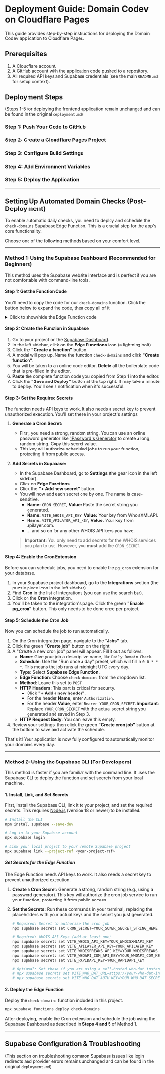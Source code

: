 # Deployment Guide: Domain Codev on Cloudflare Pages

This guide provides step-by-step instructions for deploying the Domain Codev application to Cloudflare Pages.

## Prerequisites

1.  A Cloudflare account.
2.  A GitHub account with the application code pushed to a repository.
3.  All required API keys and Supabase credentials (see the main `README.md` for setup context).

## Deployment Steps

(Steps 1-5 for deploying the frontend application remain unchanged and can be found in the original `deployment.md`)

### Step 1: Push Your Code to GitHub
### Step 2: Create a Cloudflare Pages Project
### Step 3: Configure Build Settings
### Step 4: Add Environment Variables
### Step 5: Deploy the Application

---

## Setting Up Automated Domain Checks (Post-Deployment)

To enable automatic daily checks, you need to deploy and schedule the `check-domains` Supabase Edge Function. This is a crucial step for the app's core functionality.

Choose one of the following methods based on your comfort level.

---

### Method 1: Using the Supabase Dashboard (Recommended for Beginners)

This method uses the Supabase website interface and is perfect if you are not comfortable with command-line tools.

#### Step 1: Get the Function Code

You'll need to copy the code for our `check-domains` function. Click the button below to expand the code, then copy all of it.

<details>
<summary>Click to show/hide the Edge Function code</summary>

```typescript
// Follow this guide to deploy and schedule this function:
// https://supabase.com/docs/guides/functions/cron-jobs

import { serve } from 'https://deno.land/std@0.177.0/http/server.ts'
import { createClient } from 'https://esm.sh/@supabase/supabase-js@2'

console.log('✅ "check-domains" function loaded');

//-------------------------------------------------
// Types
//-------------------------------------------------
type DomainTag = 'mine' | 'to-snatch';
type DomainStatus = 'available' | 'registered' | 'expired' | 'dropped' | 'unknown';

interface Domain {
  id: number;
  domain_name: string;
  status: DomainStatus;
  tag: DomainTag;
}

interface DomainUpdate {
  tag?: DomainTag;
  status?: DomainStatus;
  expiration_date?: string | null;
  registered_date?: string | null;
  registrar?: string | null;
  last_checked?: string | null;
}

interface WhoisData {
  status: DomainStatus;
  expirationDate: string | null;
  registeredDate: string | null;
  registrar: string | null;
}

//-------------------------------------------------
// WHOIS Provider Logic (self-contained)
//-------------------------------------------------
// @ts-ignore
const WHO_DAT_URL = Deno.env.get('VITE_WHO_DAT_URL');
// @ts-ignore
const WHO_DAT_AUTH_KEY = Deno.env.get('VITE_WHO_DAT_AUTH_KEY');
// @ts-ignore
const WHOISXMLAPI_KEY = Deno.env.get('VITE_WHOIS_API_KEY');
// @ts-ignore
const APILAYER_KEY = Deno.env.get('VITE_APILAYER_API_KEY');
// @ts-ignore
const WHOISFREAKS_KEY = Deno.env.get('VITE_WHOISFREAKS_API_KEY');
// @ts-ignore
const WHOAPI_COM_KEY = Deno.env.get('VITE_WHOAPI_COM_KEY');
// @ts-ignore
const RAPIDAPI_KEY = Deno.env.get('VITE_RAPIDAPI_KEY');


const getWhoisDataFromWhoDat = async (domainName: string): Promise<WhoisData> => {
    const headers = new Headers();
    if (WHO_DAT_AUTH_KEY) headers.append('Authorization', `Bearer ${WHO_DAT_AUTH_KEY}`);
    const response = await fetch(`${WHO_DAT_URL!}/${domainName}`, { headers });
    if (!response.ok) throw new Error(`who-dat failed: ${response.status}`);
    const data = await response.json();
    if (data.error) throw new Error(`who-dat error: ${data.error}`);
    const status = data.isAvailable ? 'available' : (new Date(data.dates?.expiry) < new Date() ? 'expired' : 'registered');
    return {
        status,
        expirationDate: data.dates?.expiry || null,
        registeredDate: data.dates?.created || null,
        registrar: data.registrar?.name || null,
    };
};

const getWhoisDataFromWhoisXmlApi = async (domainName: string): Promise<WhoisData> => {
    if (!WHOISXMLAPI_KEY) throw new Error("WhoisXMLAPI Key not provided.");
    const url = `https://www.whoisxmlapi.com/whoisserver/WhoisService?apiKey=${WHOISXMLAPI_KEY}&domainName=${domainName}&outputFormat=JSON&da=2`;
    const response = await fetch(url);
    if (!response.ok) throw new Error(`WhoisXMLAPI failed: ${response.status}`);
    const data = await response.json();
    if (data.ErrorMessage) throw new Error(`WhoisXMLAPI Error: ${data.ErrorMessage.msg}`);
    const record = data.WhoisRecord;
    if (!record) throw new Error('Invalid API response from WhoisXMLAPI');
    const expiryDateStr = record.registryData?.expiresDate || record.expiresDate;
    const status = record.domainAvailability === 'AVAILABLE' ? 'available' : (expiryDateStr && new Date(expiryDateStr) < new Date() ? 'expired' : 'registered');
    return {
        status,
        expirationDate: expiryDateStr || null,
        registeredDate: record.registryData?.createdDate || record.createdDate || null,
        registrar: record.registrarName || null,
    };
};

const APILAYER_SUPPORTED_TLDS = new Set(['com', 'me', 'net', 'org', 'sh', 'io', 'co', 'club', 'biz', 'mobi', 'info', 'us', 'domains', 'cloud', 'fr', 'au', 'ru', 'uk', 'nl', 'fi', 'br', 'hr', 'ee', 'ca', 'sk', 'se', 'no', 'cz', 'it', 'in', 'icu', 'top', 'xyz', 'cn', 'cf', 'hk', 'sg', 'pt', 'site', 'kz', 'si', 'ae', 'do', 'yoga', 'xxx', 'ws', 'work', 'wiki', 'watch', 'wtf', 'world', 'website', 'vip', 'ly', 'dev', 'network', 'company', 'page', 'rs', 'run', 'science', 'sex', 'shop', 'solutions', 'so', 'studio', 'style', 'tech', 'travel', 'vc', 'pub', 'pro', 'app', 'press', 'ooo', 'de']);

const getWhoisDataFromApiLayer = async (domainName: string): Promise<WhoisData> => {
    if (!APILAYER_KEY) throw new Error("apilayer.com Key not provided.");
    const tld = domainName.split('.').pop();
    if (!tld || !APILAYER_SUPPORTED_TLDS.has(tld)) {
        throw new Error(`TLD ".${tld}" is not supported by apilayer.com`);
    }
    const response = await fetch(`https://api.apilayer.com/whois/check?domain=${domainName}`, { headers: { 'apikey': APILAYER_KEY } });
    if (!response.ok) throw new Error(`apilayer.com failed: ${response.status}`);
    const data = await response.json();
    if (data.message || !data.result) throw new Error(`apilayer.com Error: ${data.message || 'Invalid response'}`);
    const { result } = data;
    const status = result.status === 'available' ? 'available' : (result.expiration_date && new Date(result.expiration_date) < new Date() ? 'expired' : 'registered');
    return {
        status,
        expirationDate: result.expiration_date || null,
        registeredDate: result.creation_date || null,
        registrar: result.registrar || null,
    };
}

const getWhoisDataFromWhoisFreaks = async (domainName: string): Promise<WhoisData> => {
    if (!WHOISFREAKS_KEY) throw new Error("WhoisFreaks Key not provided.");
    const url = `https://api.whoisfreaks.com/v1.0/whois?apiKey=${WHOISFREAKS_KEY}&whois=live&domainName=${domainName}`;
    const response = await fetch(url);
    if (!response.ok) throw new Error(`WhoisFreaks failed: ${response.status}`);
    const data = await response.json();
    if (!data.status || data.error) throw new Error(`WhoisFreaks Error: ${data.error?.message || 'Request failed'}`);
    const status = data.domain_registered === 'no' ? 'available' : (data.expiry_date && new Date(data.expiry_date) < new Date() ? 'expired' : 'registered');
    return {
        status,
        expirationDate: data.expiry_date || null,
        registeredDate: data.create_date || null,
        registrar: data.domain_registrar?.registrar_name || null,
    };
};

const getWhoisDataFromWhoapi = async (domainName: string): Promise<WhoisData> => {
    if (!WHOAPI_COM_KEY) throw new Error("whoapi.com API Key not provided.");
    const url = `http://api.whoapi.com/?apikey=${WHOAPI_COM_KEY}&r=whois&domain=${domainName}`;
    const response = await fetch(url);
    if (!response.ok) throw new Error(`whoapi.com failed: ${response.status}`);
    const data = await response.json();
    if (data.status !== '0') throw new Error(`whoapi.com Error: ${data.status_desc || `Status ${data.status}`}`);
    const expiryDateStr = data.date_expires;
    const status = !data.registered ? 'available' : (expiryDateStr && new Date(expiryDateStr) < new Date() ? 'expired' : 'registered');
    const registrarContact = data.contacts?.find((c: any) => c.type === 'registrar');
    const registrarName = registrarContact?.organization || data.whois_name || null;
    return {
        status,
        expirationDate: expiryDateStr || null,
        registeredDate: data.date_created || null,
        registrar: registrarName,
    };
};

const getWhoisDataFromRapidApi = async (domainName: string): Promise<WhoisData> => {
    if (!RAPIDAPI_KEY) throw new Error("RapidAPI Key not provided.");

    const url = `https://domain-whois-lookup-api.p.rapidapi.com/whois?domain_name=${domainName}`;
    const response = await fetch(url, {
        headers: {
            'x-rapidapi-key': RAPIDAPI_KEY,
            'x-rapidapi-host': 'domain-whois-lookup-api.p.rapidapi.com'
        }
    });
    
    const data = await response.json();

    if (!response.ok) {
        if (response.status === 404 && data.status === 'Available for registration') {
            return {
                status: 'available',
                expirationDate: null,
                registeredDate: null,
                registrar: null,
            };
        }
        throw new Error(`RapidAPI request failed with status ${response.status}: ${data.error || JSON.stringify(data)}`);
    }

    const expiryDateStr = data.expiration_date;
    const status = expiryDateStr && new Date(expiryDateStr) < new Date() ? 'expired' : 'registered';
    
    return {
        status,
        expirationDate: data.expiration_date || null,
        registeredDate: data.creation_date || null,
        registrar: data.registrar || null,
    };
};

const getWhoisData = async (domainName: string): Promise<WhoisData> => {
    if (WHO_DAT_URL) {
        try { return await getWhoisDataFromWhoDat(domainName); } catch (e) { console.error(e.message); }
    }
    if (WHOISXMLAPI_KEY) {
        try { return await getWhoisDataFromWhoisXmlApi(domainName); } catch (e) { console.error(e.message); }
    }
    if (APILAYER_KEY) {
        try { return await getWhoisDataFromApiLayer(domainName); } catch (e) { console.error(e.message); }
    }
    if (WHOISFREAKS_KEY) {
        try { return await getWhoisDataFromWhoisFreaks(domainName); } catch (e) { console.error(e.message); }
    }
    if (WHOAPI_COM_KEY) {
        try { return await getWhoisDataFromWhoapi(domainName); } catch (e) { console.error(e.message); }
    }
    if (RAPIDAPI_KEY) {
        try { return await getWhoisDataFromRapidApi(domainName); } catch (e) { console.error(e.message); }
    }
    console.error(`❌ All WHOIS providers failed for ${domainName}.`);
    return { status: 'unknown', expirationDate: null, registeredDate: null, registrar: 'Error' };
};


//-------------------------------------------------
// Main Server Logic
//-------------------------------------------------
serve(async (req) => {
  try {
    // Check for the cron secret from the Authorization header
    // @ts-ignore
    const cronSecret = Deno.env.get('CRON_SECRET');
    if (!cronSecret) {
      console.error('CRON_SECRET is not set in environment variables. Function cannot run securely.');
      return new Response('Configuration error: Cron secret not set.', { status: 500 });
    }
    
    const authHeader = req.headers.get('Authorization');
    if (authHeader !== `Bearer ${cronSecret}`) {
      console.warn('Unauthorized cron job access attempt.');
      return new Response('Unauthorized', { status: 401 });
    }
    
    console.log('✅ Cron job authorized.');

    // Create a Supabase client with the service_role key
    // @ts-ignore
    const supabaseUrl = Deno.env.get('SUPABASE_URL')!;
    // @ts-ignore
    const serviceRoleKey = Deno.env.get('SUPABASE_SERVICE_ROLE_KEY')!;
    
    const supabaseAdmin = createClient(supabaseUrl, serviceRoleKey);

    // Fetch domains that are registered and past their expiry date, or already marked as expired.
    const now = new Date().toISOString();
    const { data: domains, error: fetchError } = await supabaseAdmin
      .from('domains')
      .select('id, domain_name, status, tag')
      .or(`(status.eq.registered,expiration_date.lt.${now}),status.eq.expired`);
    
    if (fetchError) throw fetchError;

    if (!domains || domains.length === 0) {
      console.log('No domains require checking at this time.');
      return new Response(JSON.stringify({ message: 'No domains to check.' }), {
        headers: { 'Content-Type': 'application/json' },
        status: 200,
      });
    }
    console.log(`Found ${domains.length} domains to check.`);

    // Process each domain
    const updatePromises = domains.map(async (domain: Domain) => {
      console.log(`➡️ Checking ${domain.domain_name}...`);
      const whoisData = await getWhoisData(domain.domain_name);

      if (whoisData.status === 'unknown') {
        console.log(`⚠️ WHOIS check failed for ${domain.domain_name}. Skipping update.`);
        return null; // Skip update if WHOIS fails
      }
      
      const newStatus = (domain.status === 'expired' && whoisData.status === 'available') 
        ? 'dropped' 
        : whoisData.status;

      const payload: DomainUpdate & { id: number } = {
        id: domain.id,
        status: newStatus,
        expiration_date: whoisData.expirationDate,
        registered_date: whoisData.registeredDate,
        registrar: whoisData.registrar,
        last_checked: new Date().toISOString(),
      };

      if ((newStatus === 'available' || newStatus === 'dropped') && domain.tag === 'mine') {
        payload.tag = 'to-snatch';
        console.log(`✅ Switching tag for ${domain.domain_name} to "to-snatch" as it is now available.`);
      }
      
      console.log(`✅ Update for ${domain.domain_name}: status -> ${newStatus}`);
      return payload;
    });

    const results = await Promise.all(updatePromises);
    const updatesToApply = results.filter(Boolean); // Filter out nulls

    // Batch update the domains in the database
    if (updatesToApply.length > 0) {
      console.log(`Applying ${updatesToApply.length} updates...`);
      const { error: updateError } = await supabaseAdmin
        .from('domains')
        .upsert(updatesToApply);

      if (updateError) throw updateError;
      console.log('✅ Batch update successful.');
    } else {
        console.log('No domains needed updates.');
    }

    return new Response(JSON.stringify({ message: `Checked ${domains.length} domains. Updated ${updatesToApply.length}.` }), {
      headers: { 'Content-Type': 'application/json' },
      status: 200,
    });

  } catch (err) {
    console.error('An error occurred:', err.message);
    return new Response(String(err?.message ?? err), { status: 500 });
  }
});
```
</details>

#### Step 2: Create the Function in Supabase
1.  Go to your project on the [Supabase Dashboard](https://app.supabase.com).
2.  In the left sidebar, click on the **Edge Functions** icon (a lightning bolt).
3.  Click the **"Create a function"** button.
4.  A modal will pop up. Name the function `check-domains` and click **"Create function"**.
5.  You will be taken to an online code editor. **Delete** all the boilerplate code that is pre-filled in the editor.
6.  **Paste** the complete function code you copied from Step 1 into the editor.
7.  Click the **"Save and Deploy"** button at the top right. It may take a minute to deploy. You'll see a notification when it's successful.

#### Step 3: Set the Required Secrets
The function needs API keys to work. It also needs a secret key to prevent unauthorized execution. You'll set these in your project's settings.

1.  **Generate a Cron Secret:**
    *   First, you need a strong, random string. You can use an online password generator like [1Password's Generator](https://1password.com/password-generator/) to create a long, random string. Copy this secret value.
    *   This key will authorize scheduled jobs to run your function, protecting it from public access.

2.  **Add Secrets in Supabase:**
    *   In the Supabase Dashboard, go to **Settings** (the gear icon in the left sidebar).
    *   Click on **Edge Functions**.
    *   Click the **"+ Add new secret"** button.
    *   You will now add each secret one by one. The name is case-sensitive.
        *   **Name:** `CRON_SECRET`, **Value:** Paste the secret string you generated.
        *   **Name:** `VITE_WHOIS_API_KEY`, **Value:** Your key from WhoisXMLAPI.
        *   **Name:** `VITE_APILAYER_API_KEY`, **Value:** Your key from apilayer.com.
        *   ... and so on for any other WHOIS API keys you have.

    > **Important:** You only need to add secrets for the WHOIS services you plan to use. However, you **must** add the `CRON_SECRET`.

#### Step 4: Enable the Cron Extension
Before you can schedule jobs, you need to enable the `pg_cron` extension for your database.

1.  In your Supabase project dashboard, go to the **Integrations** section (the puzzle piece icon in the left sidebar).
2.  Find **Cron** in the list of integrations (you can use the search bar).
3.  Click on the **Cron** integration.
4.  You'll be taken to the integration's page. Click the green **"Enable pg_cron"** button. This only needs to be done once per project.

#### Step 5: Schedule the Cron Job
Now you can schedule the job to run automatically.

1.  On the Cron integration page, navigate to the **"Jobs"** tab.
2.  Click the green **"Create job"** button on the right.
3.  A "Create a new cron job" panel will appear. Fill it out as follows:
    *   **Name**: Give your job a descriptive name, like `Daily Domain Check`.
    *   **Schedule**: Use the "Run once a day" preset, which will fill in `0 0 * * *`. This means the job runs at midnight UTC every day.
    *   **Type**: Select **Supabase Edge Function**.
    *   **Edge Function**: Choose `check-domains` from the dropdown list.
    *   **Method**: Leave this set to `POST`.
    *   **HTTP Headers**: This part is critical for security.
        *   Click **"+ Add a new header"**.
        *   For the header **Name**, enter `Authorization`.
        *   For the header **Value**, enter `Bearer YOUR_CRON_SECRET`. **Important**: Replace `YOUR_CRON_SECRET` with the actual secret string you generated and saved in Step 3.
    *   **HTTP Request Body**: You can leave this empty.
4.  Review your settings, then click the green **"Create cron job"** button at the bottom to save and activate the schedule.

That's it! Your application is now fully configured to automatically monitor your domains every day.

---

### Method 2: Using the Supabase CLI (For Developers)

This method is faster if you are familiar with the command line. It uses the Supabase CLI to deploy the function and set secrets from your local machine.

#### 1. Install, Link, and Set Secrets

First, install the Supabase CLI, link it to your project, and set the required secrets. This requires [Node.js](https://nodejs.org/) (version 18 or newer) to be installed.

```bash
# Install the CLI
npm install supabase --save-dev

# Log in to your Supabase account
npx supabase login

# Link your local project to your remote Supabase project
npx supabase link --project-ref <your-project-ref>
```

##### Set Secrets for the Edge Function
The Edge Function needs API keys to work. It also needs a secret key to prevent unauthorized execution.

1.  **Create a Cron Secret:** Generate a strong, random string (e.g., using a password generator). This key will authorize the cron job service to run your function, protecting it from public access.

2.  **Set the Secrets:** Run these commands in your terminal, replacing the placeholders with your actual keys and the secret you just generated.

    ```bash
    # Required: Secret to authorize the cron job
    npx supabase secrets set CRON_SECRET=YOUR_SUPER_SECRET_STRING_HERE

    # Required: WHOIS API Keys (add at least one)
    npx supabase secrets set VITE_WHOIS_API_KEY=YOUR_WHOISXMLAPI_KEY
    npx supabase secrets set VITE_APILAYER_API_KEY=YOUR_APILAYER_KEY
    npx supabase secrets set VITE_WHOISFREAKS_API_KEY=YOUR_WHOISFREAKS_KEY
    npx supabase secrets set VITE_WHOAPI_COM_API_KEY=YOUR_WHOAPI_COM_KEY
    npx supabase secrets set VITE_RAPIDAPI_KEY=YOUR_RAPIDAPI_KEY

    # Optional: Set these if you are using a self-hosted who-dat instance
    # npx supabase secrets set VITE_WHO_DAT_URL=https://your-who-dat-instance.vercel.app
    # npx supabase secrets set VITE_WHO_DAT_AUTH_KEY=YOUR_WHO_DAT_SECRET_KEY
    ```

#### 2. Deploy the Edge Function

Deploy the `check-domains` function included in this project.

```bash
npx supabase functions deploy check-domains
```

After deploying, enable the Cron extension and schedule the job using the Supabase Dashboard as described in **Steps 4 and 5** of Method 1.

---

## Supabase Configuration & Troubleshooting

(This section on troubleshooting common Supabase issues like login redirects and provider errors remains unchanged and can be found in the original `deployment.md`)